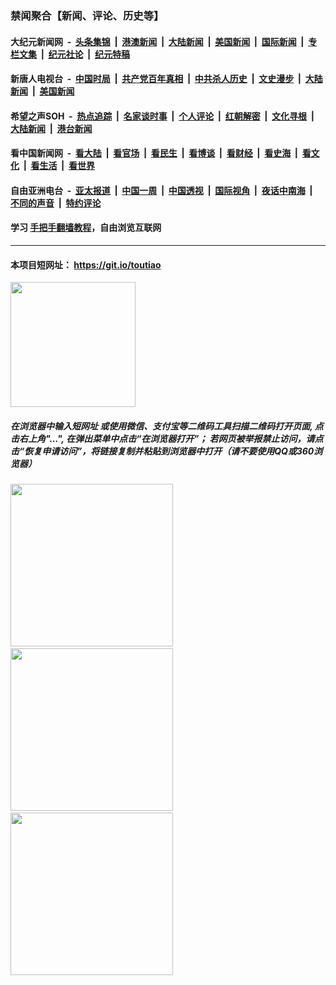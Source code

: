 ### 禁闻聚合【新闻、评论、历史等】

#### 大纪元新闻网 &nbsp;-&nbsp; [头条集锦](indexes/E头条集锦.md?t=02050733) &nbsp;|&nbsp; [港澳新闻](indexes/E港澳新闻.md?t=02050733)  &nbsp;|&nbsp; [大陆新闻](indexes/E大陆新闻.md?t=02050733) &nbsp;|&nbsp; [美国新闻](indexes/E美国新闻.md?t=02050733) &nbsp;|&nbsp; [国际新闻](indexes/E国际新闻.md?t=02050733) &nbsp;|&nbsp; [专栏文集](indexes/E专栏文集.md?t=02050733) &nbsp;|&nbsp; [纪元社论](indexes/E纪元社论.md?t=02050733) &nbsp;|&nbsp; [纪元特稿](indexes/E纪元特稿.md?t=02050733) 

#### 新唐人电视台 &nbsp;-&nbsp; [中国时局](indexes/N中国时局.md?t=02050733) &nbsp;|&nbsp; [共产党百年真相](indexes/N共产党百年真相.md?t=02050733) &nbsp;|&nbsp; [中共杀人历史](indexes/N中共杀人历史.md?t=02050733) &nbsp;|&nbsp; [文史漫步](indexes/N文史漫步.md?t=02050733) &nbsp;|&nbsp; [大陆新闻](indexes/N大陆新闻.md?t=02050733) &nbsp;|&nbsp; [美国新闻](indexes/N美国新闻.md?t=02050733)

#### 希望之声SOH &nbsp;-&nbsp; [热点追踪](indexes/H热点追踪.md?t=02050733) &nbsp;|&nbsp; [名家谈时事](indexes/H名家谈时事.md?t=02050733) &nbsp;|&nbsp; [个人评论](indexes/H个人评论.md?t=02050733)  &nbsp;|&nbsp; [红朝解密](indexes/H红朝解密.md?t=02050733) &nbsp;|&nbsp; [文化寻根](indexes/H文化寻根.md?t=02050733) &nbsp;|&nbsp; [大陆新闻](indexes/H大陆新闻.md?t=02050733) &nbsp;|&nbsp; [港台新闻](indexes/H港台新闻.md?t=02050733)

#### 看中国新闻网 &nbsp;-&nbsp; [看大陆](indexes/S看大陆.md?t=02050733) &nbsp;|&nbsp; [看官场](indexes/S看官场.md?t=02050733) &nbsp;|&nbsp; [看民生](indexes/S看民生.md?t=02050733)  &nbsp;|&nbsp; [看博谈](indexes/S看博谈.md?t=02050733) &nbsp;|&nbsp; [看财经](indexes/S看财经.md?t=02050733) &nbsp;|&nbsp; [看史海](indexes/S看史海.md?t=02050733) &nbsp;|&nbsp; [看文化](indexes/S看文化.md?t=02050733) &nbsp;|&nbsp; [看生活](indexes/S看生活.md?t=02050733) &nbsp;|&nbsp; [看世界](indexes/S看世界.md?t=02050733)

#### 自由亚洲电台 &nbsp;-&nbsp; [亚太报道](indexes/R亚太报道.md?t=02050733) &nbsp;|&nbsp; [中国一周](indexes/R中国一周.md?t=02050733) &nbsp;|&nbsp; [中国透视](indexes/R中国透视.md?t=02050733)  &nbsp;|&nbsp; [国际视角](indexes/R国际视角.md?t=02050733) &nbsp;|&nbsp; [夜话中南海](indexes/R夜话中南海.md?t=02050733) &nbsp;|&nbsp; [不同的声音](indexes/R不同的声音.md?t=02050733) &nbsp;|&nbsp; [特约评论](indexes/R特约评论.md?t=02050733)

#### 学习 [手把手翻墙教程](https://github.com/gfw-breaker/guides/wiki)，自由浏览互联网

----

#### 本项目短网址： https://git.io/toutiao
<img src="https://raw.githubusercontent.com/gfw-breaker/banned-news/master/scripts/img/qr.png" width="200px"/>  

##### 在浏览器中输入短网址 或使用微信、支付宝等二维码工具扫描二维码打开页面, 点击右上角"...", 在弹出菜单中点击“在浏览器打开”； 若网页被举报禁止访问，请点击“恢复申请访问”，将链接复制并粘贴到浏览器中打开（请不要使用QQ或360浏览器）

<img src="https://raw.githubusercontent.com/gfw-breaker/banned-news/master/scripts/img/1.png" width="260px"/> &nbsp; <img src="https://raw.githubusercontent.com/gfw-breaker/banned-news/master/scripts/img/2.png" width="260px"/> &nbsp; <img src="https://raw.githubusercontent.com/gfw-breaker/banned-news/master/scripts/img/3.png" width="260px"/>
